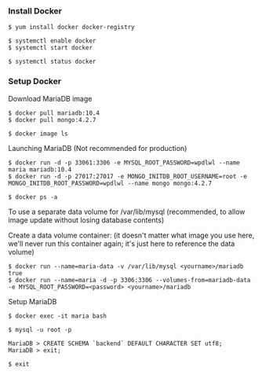 ### Install Docker
```
$ yum install docker docker-registry

$ systemctl enable docker
$ systemctl start docker

$ systemctl status docker 
```

### Setup Docker
Download MariaDB image
```
$ docker pull mariadb:10.4
$ docker pull mongo:4.2.7

$ docker image ls
```

Launching MariaDB (Not recommended for production) 
```
$ docker run -d -p 33061:3306 -e MYSQL_ROOT_PASSWORD=wpdlwl --name maria mariadb:10.4
$ docker run -d -p 27017:27017 -e MONGO_INITDB_ROOT_USERNAME=root -e MONGO_INITDB_ROOT_PASSWORD=wpdlwl --name mongo mongo:4.2.7

$ docker ps -a
```

To use a separate data volume for /var/lib/mysql (recommended, to allow image update without losing database contents)

Create a data volume container: (it doesn't matter what image you use here, we'll never run this container again; it's just here to reference the data volume)
```
$ docker run --name=maria-data -v /var/lib/mysql <yourname>/mariadb true
$ docker run --name=maria -d -p 3306:3306 --volumes-from=mariadb-data -e MYSQL_ROOT_PASSWORD=<password> <yourname>/mariadb
```


Setup MariaDB
```
$ docker exec -it maria bash

$ mysql -u root -p

MariaDB > CREATE SCHEMA `backend` DEFAULT CHARACTER SET utf8;
MariaDB > exit;

$ exit
```
